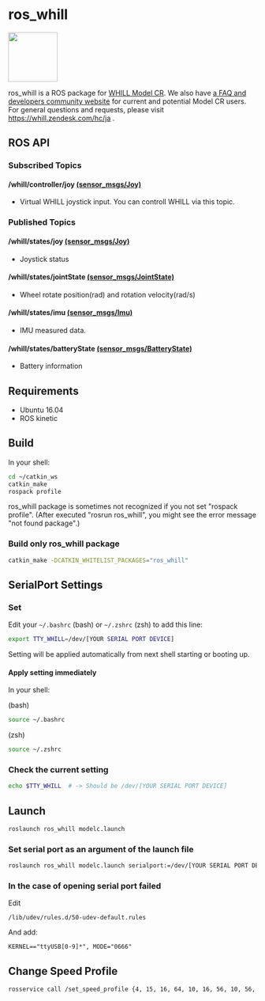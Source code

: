 # ros_whill

<img src="https://user-images.githubusercontent.com/2618822/44189349-e4f39800-a15d-11e8-9261-79edac310e6a.png" width="100px">

ros_whill is a ROS package for [WHILL Model CR](https://whill.jp/model-cr).
We also have [a FAQ and developers community website](https://whill.zendesk.com/hddc/ja) for current and potential Model CR users. For general questions and requests, please visit https://whill.zendesk.com/hc/ja .

## ROS API

### Subscribed Topics

#### /whill/controller/joy [(sensor_msgs/Joy)](http://docs.ros.org/api/sensor_msgs/html/msg/Joy.html)
- Virtual WHILL joystick input. You can controll WHILL via this topic.


### Published Topics

#### /whill/states/joy [(sensor_msgs/Joy)](http://docs.ros.org/api/sensor_msgs/html/msg/Joy.html)
- Joystick status

#### /whill/states/jointState [(sensor_msgs/JointState)](http://docs.ros.org/api/sensor_msgs/html/msg/JointState.html)
- Wheel rotate position(rad) and rotation velocity(rad/s)

#### /whill/states/imu [(sensor_msgs/Imu)](http://docs.ros.org/api/sensor_msgs/html/msg/Imu.html)
- IMU measured data.

#### /whill/states/batteryState [(sensor_msgs/BatteryState)](http://docs.ros.org/api/sensor_msgs/html/msg/BatteryState.html)
- Battery information


## Requirements
- Ubuntu 16.04
- ROS kinetic

## Build
In your shell:
```sh
cd ~/catkin_ws
catkin_make
rospack profile
```
ros_whill package is sometimes not recognized if you not set "rospack profile". (After executed "rosrun ros_whill", you might see the error message "not found package".)

### Build only ros_whill package
```sh
catkin_make -DCATKIN_WHITELIST_PACKAGES="ros_whill"
```

## SerialPort Settings

### Set

Edit your `~/.bashrc` (bash) or `~/.zshrc` (zsh) to add this line:

```sh
export TTY_WHILL=/dev/[YOUR SERIAL PORT DEVICE]
```
Setting will be applied automatically from next shell starting or booting up.

#### Apply setting immediately

In your shell:

(bash)
```bash
source ~/.bashrc
```

(zsh)
```zsh
source ~/.zshrc
```

### Check the current setting
```sh
echo $TTY_WHILL  # -> Should be /dev/[YOUR SERIAL PORT DEVICE]
```

## Launch
```sh
roslaunch ros_whill modelc.launch
```

### Set serial port as an argument of the launch file
```sh
roslaunch ros_whill modelc.launch serialport:=/dev/[YOUR SERIAL PORT DEVICE]
```


### In the case of opening serial port failed

Edit
```
/lib/udev/rules.d/50-udev-default.rules
```

And add:
```
KERNEL=="ttyUSB[0-9]*", MODE="0666"
```

## Change Speed Profile
```sh
rosservice call /set_speed_profile {4, 15, 16, 64, 10, 16, 56, 10, 56, 72}
```
